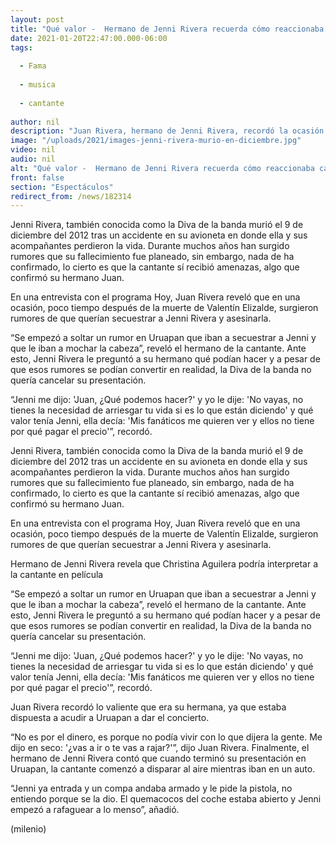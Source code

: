 ```yaml
---
layout: post
title: "Qué valor -  Hermano de Jenni Rivera recuerda cómo reaccionaba cantante ante rumores de secuestro"
date: 2021-01-20T22:47:00.000-06:00
tags:
  
  - Fama
  
  - musica
  
  - cantante
  
author: nil
description: "Juan Rivera, hermano de Jenni Rivera, recordó la ocasión en que surgió un rumor que iban a secuestrar a la Diva de la banda. "
image: "/uploads/2021/images-jenni-rivera-murio-en-diciembre.jpg"
video: nil
audio: nil
alt: "Qué valor -  Hermano de Jenni Rivera recuerda cómo reaccionaba cantante ante rumores de secuestro"
front: false
section: "Espectáculos"
redirect_from: /news/182314
---
```


Jenni Rivera, también conocida como la Diva de la banda murió el 9 de diciembre del 2012 tras un accidente en su avioneta en donde ella y sus acompañantes perdieron la vida. Durante muchos años han surgido rumores que su fallecimiento fue planeado, sin embargo, nada de ha confirmado, lo cierto es que la cantante sí recibió amenazas, algo que confirmó su hermano Juan. 

En una entrevista con el programa Hoy, Juan Rivera reveló que en una ocasión, poco tiempo después de la muerte de Valentín Elizalde, surgieron rumores de que querían secuestrar a Jenni Rivera y asesinarla. 

“Se empezó a soltar un rumor en Uruapan que iban a secuestrar a Jenni y que le iban a mochar la cabeza”, reveló el hermano de la cantante. 
Ante esto, Jenni Rivera le preguntó a su hermano qué podían hacer y a pesar de que esos rumores se podían convertir en realidad, la Diva de la banda no quería cancelar su presentación. 

“Jenni me dijo: 'Juan, ¿Qué podemos hacer?' y yo le dije: 'No vayas, no tienes la necesidad de arriesgar tu vida si es lo que están diciendo' y qué valor tenía Jenni, ella decía: 'Mis fanáticos me quieren ver y ellos no tiene por qué pagar el precio'”, recordó.  

Jenni Rivera, también conocida como la Diva de la banda murió el 9 de diciembre del 2012 tras un accidente en su avioneta en donde ella y sus acompañantes perdieron la vida. Durante muchos años han surgido rumores que su fallecimiento fue planeado, sin embargo, nada de ha confirmado, lo cierto es que la cantante sí recibió amenazas, algo que confirmó su hermano Juan.

En una entrevista con el programa Hoy, Juan Rivera reveló que en una ocasión, poco tiempo después de la muerte de Valentín Elizalde, surgieron rumores de que querían secuestrar a Jenni Rivera y asesinarla.

Hermano de Jenni Rivera revela que Christina Aguilera podría interpretar a la cantante en película

“Se empezó a soltar un rumor en Uruapan que iban a secuestrar a Jenni y que le iban a mochar la cabeza”, reveló el hermano de la cantante.
Ante esto, Jenni Rivera le preguntó a su hermano qué podían hacer y a pesar de que esos rumores se podían convertir en realidad, la Diva de la banda no quería cancelar su presentación.

“Jenni me dijo: 'Juan, ¿Qué podemos hacer?' y yo le dije: 'No vayas, no tienes la necesidad de arriesgar tu vida si es lo que están diciendo' y qué valor tenía Jenni, ella decía: 'Mis fanáticos me quieren ver y ellos no tiene por qué pagar el precio'”, recordó. 

Juan Rivera recordó lo valiente que era su hermana, ya que estaba dispuesta a acudir a Uruapan a dar el concierto.

“No es por el dinero, es porque no podía vivir con lo que dijera la gente. Me dijo en seco: '¿vas a ir o te vas a rajar?'”, dijo Juan Rivera.
Finalmente, el hermano de Jenni Rivera contó que cuando terminó su presentación en Uruapan, la cantante comenzó a disparar al aire mientras iban en un auto.

“Jenni ya entrada y un compa andaba armado y le pide la pistola, no entiendo porque se la dio. El quemacocos del coche estaba abierto y Jenni empezó a rafaguear a lo menso”, añadió.

(milenio)